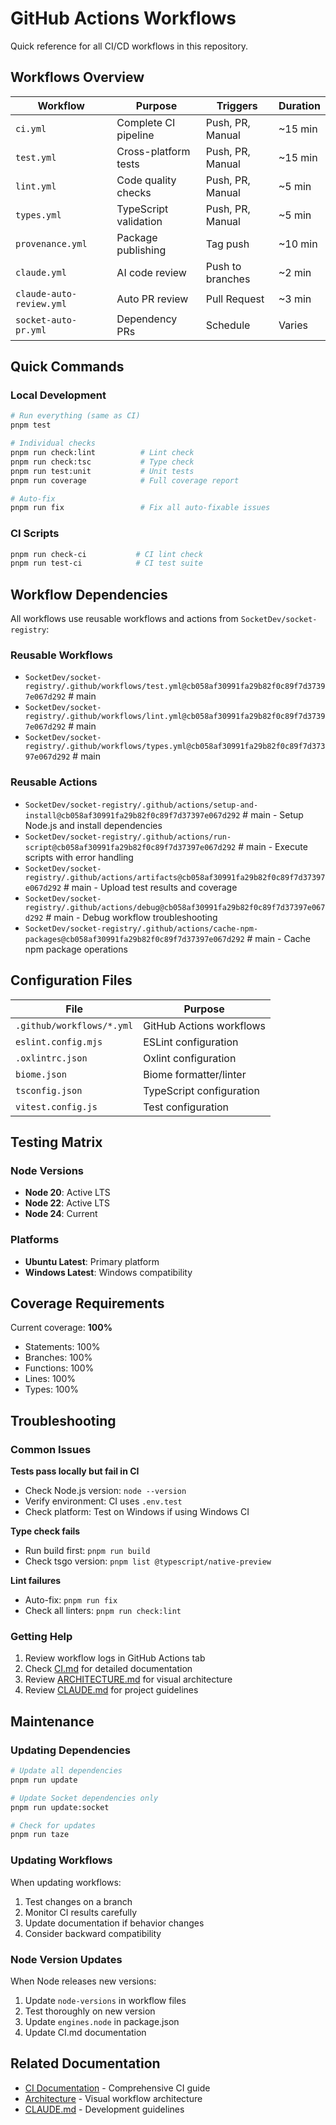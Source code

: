 # GitHub Actions Workflows

Quick reference for all CI/CD workflows in this repository.

## Workflows Overview

| Workflow | Purpose | Triggers | Duration |
|----------|---------|----------|----------|
| `ci.yml` | Complete CI pipeline | Push, PR, Manual | ~15 min |
| `test.yml` | Cross-platform tests | Push, PR, Manual | ~15 min |
| `lint.yml` | Code quality checks | Push, PR, Manual | ~5 min |
| `types.yml` | TypeScript validation | Push, PR, Manual | ~5 min |
| `provenance.yml` | Package publishing | Tag push | ~10 min |
| `claude.yml` | AI code review | Push to branches | ~2 min |
| `claude-auto-review.yml` | Auto PR review | Pull Request | ~3 min |
| `socket-auto-pr.yml` | Dependency PRs | Schedule | Varies |

## Quick Commands

### Local Development

```bash
# Run everything (same as CI)
pnpm test

# Individual checks
pnpm run check:lint          # Lint check
pnpm run check:tsc           # Type check
pnpm run test:unit           # Unit tests
pnpm run coverage            # Full coverage report

# Auto-fix
pnpm run fix                 # Fix all auto-fixable issues
```

### CI Scripts

```bash
pnpm run check-ci           # CI lint check
pnpm run test-ci            # CI test suite
```

## Workflow Dependencies

All workflows use reusable workflows and actions from `SocketDev/socket-registry`:

### Reusable Workflows
- `SocketDev/socket-registry/.github/workflows/test.yml@cb058af30991fa29b82f0c89f7d37397e067d292` # main
- `SocketDev/socket-registry/.github/workflows/lint.yml@cb058af30991fa29b82f0c89f7d37397e067d292` # main
- `SocketDev/socket-registry/.github/workflows/types.yml@cb058af30991fa29b82f0c89f7d37397e067d292` # main

### Reusable Actions
- `SocketDev/socket-registry/.github/actions/setup-and-install@cb058af30991fa29b82f0c89f7d37397e067d292` # main - Setup Node.js and install dependencies
- `SocketDev/socket-registry/.github/actions/run-script@cb058af30991fa29b82f0c89f7d37397e067d292` # main - Execute scripts with error handling
- `SocketDev/socket-registry/.github/actions/artifacts@cb058af30991fa29b82f0c89f7d37397e067d292` # main - Upload test results and coverage
- `SocketDev/socket-registry/.github/actions/debug@cb058af30991fa29b82f0c89f7d37397e067d292` # main - Debug workflow troubleshooting
- `SocketDev/socket-registry/.github/actions/cache-npm-packages@cb058af30991fa29b82f0c89f7d37397e067d292` # main - Cache npm package operations

## Configuration Files

| File | Purpose |
|------|---------|
| `.github/workflows/*.yml` | GitHub Actions workflows |
| `eslint.config.mjs` | ESLint configuration |
| `.oxlintrc.json` | Oxlint configuration |
| `biome.json` | Biome formatter/linter |
| `tsconfig.json` | TypeScript configuration |
| `vitest.config.js` | Test configuration |

## Testing Matrix

### Node Versions
- **Node 20**: Active LTS
- **Node 22**: Active LTS
- **Node 24**: Current

### Platforms
- **Ubuntu Latest**: Primary platform
- **Windows Latest**: Windows compatibility

## Coverage Requirements

Current coverage: **100%**
- Statements: 100%
- Branches: 100%
- Functions: 100%
- Lines: 100%
- Types: 100%

## Troubleshooting

### Common Issues

**Tests pass locally but fail in CI**
- Check Node.js version: `node --version`
- Verify environment: CI uses `.env.test`
- Check platform: Test on Windows if using Windows CI

**Type check fails**
- Run build first: `pnpm run build`
- Check tsgo version: `pnpm list @typescript/native-preview`

**Lint failures**
- Auto-fix: `pnpm run fix`
- Check all linters: `pnpm run check:lint`

### Getting Help

1. Review workflow logs in GitHub Actions tab
2. Check [CI.md](CI.md) for detailed documentation
3. Review [ARCHITECTURE.md](ARCHITECTURE.md) for visual architecture
4. Review [CLAUDE.md](../CLAUDE.md) for project guidelines

## Maintenance

### Updating Dependencies

```bash
# Update all dependencies
pnpm run update

# Update Socket dependencies only
pnpm run update:socket

# Check for updates
pnpm run taze
```

### Updating Workflows

When updating workflows:
1. Test changes on a branch
2. Monitor CI results carefully
3. Update documentation if behavior changes
4. Consider backward compatibility

### Node Version Updates

When Node releases new versions:
1. Update `node-versions` in workflow files
2. Test thoroughly on new version
3. Update `engines.node` in package.json
4. Update CI.md documentation

## Related Documentation

- [CI Documentation](CI.md) - Comprehensive CI guide
- [Architecture](ARCHITECTURE.md) - Visual workflow architecture
- [CLAUDE.md](../CLAUDE.md) - Development guidelines
